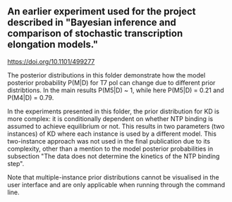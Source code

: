 

## An earlier experiment used for the project described in "Bayesian inference and comparison of stochastic transcription elongation models."

https://doi.org/10.1101/499277




The posterior distributions in this folder demonstrate how the model posterior probability P(M|D) for T7 pol can change due to different prior distribtions. In the main results P(M5|D) ~ 1, while here P(M5|D) = 0.21 and P(M4|D) = 0.79.

In the experiments presented in this folder, the prior distribution for KD is more complex: it is conditionally dependent on whether NTP binding is assumed to achieve equilibrium or not. This results in two parameters (two instances) of KD where each instance is used by a different model. This two-instance approach was not used in the final publication due to its complexity, other than a mention to the model posterior probabilities in subsection "The data does not determine the kinetics of the NTP binding step".


Note that multiple-instance prior distributions cannot be visualised in the user interface and are only applicable when running through the command line.






